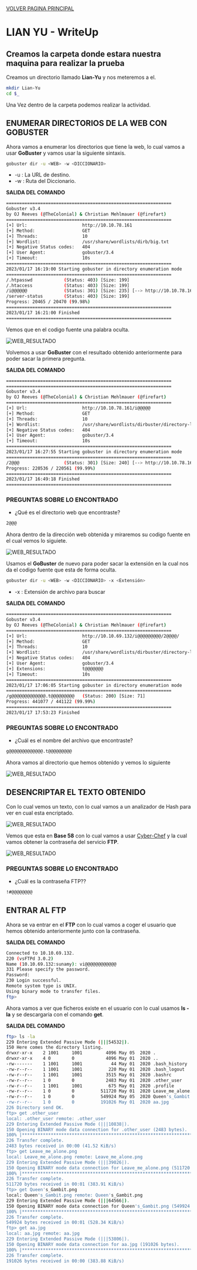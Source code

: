 [VOLVER PAGINA PRINCIPAL](./)

# LIAN YU - WriteUp
## Creamos la carpeta donde estara nuestra maquina para realizar la prueba

Creamos un directorio llamado **Lian-Yu** y nos meteremos a el.

```bash
mkdir Lian-Yu
cd $_
```
Una Vez dentro de la carpeta podemos realizar la actividad.

## ENUMERAR DIRECTORIOS DE LA WEB CON GOBUSTER

Ahora vamos a enumerar los directorios que tiene la web, lo cual vamos a usar **GoBuster** y vamos usar la siguiente sintaxis.

```bash
gobuster dir -u <WEB> -w <DICCIONARIO>
```
- -u : La URL de destino.
- -w : Ruta del Diccionario.

**SALIDA DEL COMANDO**
```bash
===============================================================
Gobuster v3.4
by OJ Reeves (@TheColonial) & Christian Mehlmauer (@firefart)
===============================================================
[+] Url:                     http://10.10.78.161
[+] Method:                  GET
[+] Threads:                 10
[+] Wordlist:                /usr/share/wordlists/dirb/big.txt
[+] Negative Status codes:   404
[+] User Agent:              gobuster/3.4
[+] Timeout:                 10s
===============================================================
2023/01/17 16:19:00 Starting gobuster in directory enumeration mode
===============================================================
/.htpasswd            (Status: 403) [Size: 199]
/.htaccess            (Status: 403) [Size: 199]
/i@@@@@@              (Status: 301) [Size: 235] [--> http://10.10.78.161/i@@@@@@/]
/server-status        (Status: 403) [Size: 199]
Progress: 20465 / 20470 (99.98%)
===============================================================
2023/01/17 16:21:00 Finished
===============================================================
```

Vemos que en el codigo fuente una palabra oculta.

![WEB_RESULTADO](/assets/img/HACKER_ETICO/LIAN-YU/WEB_01.png)

Volvemos a usar **GoBuster** con el resultado obtenido anteriormente para poder sacar la primera pregunta.

**SALIDA DEL COMANDO**
```bash
===============================================================
===============================================================
Gobuster v3.4
by OJ Reeves (@TheColonial) & Christian Mehlmauer (@firefart)
===============================================================
[+] Url:                     http://10.10.78.161/i@@@@@
[+] Method:                  GET
[+] Threads:                 10
[+] Wordlist:                /usr/share/wordlists/dirbuster/directory-list-2.3-medium.txt
[+] Negative Status codes:   404
[+] User Agent:              gobuster/3.4
[+] Timeout:                 10s
===============================================================
2023/01/17 16:27:55 Starting gobuster in directory enumeration mode
===============================================================
/2@@@                 (Status: 301) [Size: 240] [--> http://10.10.78.161/i@@@@@/2@@@/]
Progress: 220536 / 220561 (99.99%)
===============================================================
2023/01/17 16:49:18 Finished
===============================================================
```

### PREGUNTAS SOBRE LO ENCONTRADO

- ¿Qué es el directorio web que encontraste?

```bash
2@@@
```

Ahora dentro de la dirección web obtenida y miraremos su codigo fuente en el cual vemos lo siguiete.

![WEB_RESULTADO](/assets/img/HACKER_ETICO/LIAN-YU/WEB_02.png)

Usamos el **GoBuster** de nuevo para poder sacar la extensión en la cual nos da el codigo fuente que esta de forma oculta.

```bash
gobuster dir -u <WEB> -w <DICCIONARIO> -x <Extensión>
```
- -x : Extensión de archivo para buscar

**SALIDA DEL COMANDO**
```bash
===============================================================
Gobuster v3.4
by OJ Reeves (@TheColonial) & Christian Mehlmauer (@firefart)
===============================================================
[+] Url:                     http://10.10.69.132/i@@@@@@@@@/2@@@@/
[+] Method:                  GET
[+] Threads:                 10
[+] Wordlist:                /usr/share/wordlists/dirbuster/directory-list-2.3-medium.txt
[+] Negative Status codes:   404
[+] User Agent:              gobuster/3.4
[+] Extensions:              t@@@@@@@
[+] Timeout:                 10s
===============================================================
2023/01/17 17:06:05 Starting gobuster in directory enumeration mode
===============================================================
/g@@@@@@@@@@@@@.t@@@@@@@@@   (Status: 200) [Size: 71]
Progress: 441077 / 441122 (99.99%)
===============================================================
2023/01/17 17:53:23 Finished
```

### PREGUNTAS SOBRE LO ENCONTRADO

- ¿Cuál es el nombre del archivo que encontraste?

```bash
g@@@@@@@@@@@@@.t@@@@@@@@@
```

Ahora vamos al directorio que hemos obtenido y vemos lo siguiente

![WEB_RESULTADO](/assets/img/HACKER_ETICO/LIAN-YU/WEB_03.png)

## DESENCRIPTAR EL TEXTO OBTENIDO

Con lo cual vemos un texto, con lo cual vamos a un analizador de Hash para ver en cual esta encriptado.

![WEB_RESULTADO](/assets/img/HACKER_ETICO/LIAN-YU/WEB_04.png)

Vemos que esta en **Base 58** con lo cual vamos a usar [Cyber-Chef](https://gchq.github.io/CyberChef/) y la cual vamos obtener la contraseña del servicio **FTP**.

![WEB_RESULTADO](/assets/img/HACKER_ETICO/LIAN-YU/WEB_05.png)

### PREGUNTAS SOBRE LO ENCONTRADO

- ¿Cuál es la contraseña FTP??

```bash
!#@@@@@@@@
```

## ENTRAR AL FTP

Ahora se va entrar en el **FTP** con lo cual vamos a coger el usuario que hemos obtenido anteriormente junto con la contraseña.

**SALIDA DEL COMANDO**
```bash
Connected to 10.10.69.132.
220 (vsFTPd 3.0.2)
Name (10.10.69.132:sunamy): vi@@@@@@@@@@@@
331 Please specify the password.
Password: 
230 Login successful.
Remote system type is UNIX.
Using binary mode to transfer files.
ftp>
```

Ahora vamos a ver que ficheros existe en el usuario con lo cual usamos **ls -la** y se descargaria con el comando **get**.

**SALIDA DEL COMANDO**
```bash
ftp> ls -la
229 Entering Extended Passive Mode (|||54532|).
150 Here comes the directory listing.
drwxr-xr-x    2 1001     1001         4096 May 05  2020 .
drwxr-xr-x    4 0        0            4096 May 01  2020 ..
-rw-------    1 1001     1001           44 May 01  2020 .bash_history
-rw-r--r--    1 1001     1001          220 May 01  2020 .bash_logout
-rw-r--r--    1 1001     1001         3515 May 01  2020 .bashrc
-rw-r--r--    1 0        0            2483 May 01  2020 .other_user
-rw-r--r--    1 1001     1001          675 May 01  2020 .profile
-rw-r--r--    1 0        0          511720 May 01  2020 Leave_me_alone.png
-rw-r--r--    1 0        0          549924 May 05  2020 Queen's_Gambit.png
-rw-r--r--    1 0        0          191026 May 01  2020 aa.jpg
226 Directory send OK.
ftp> get .other_user
local: .other_user remote: .other_user
229 Entering Extended Passive Mode (|||10838|).
150 Opening BINARY mode data connection for .other_user (2483 bytes).
100% |*****************************************************************************************************************|  2483       12.14 MiB/s    00:00 ETA
226 Transfer complete.
2483 bytes received in 00:00 (41.52 KiB/s)
ftp> get Leave_me_alone.png
local: Leave_me_alone.png remote: Leave_me_alone.png
229 Entering Extended Passive Mode (|||39026|).
150 Opening BINARY mode data connection for Leave_me_alone.png (511720 bytes).
100% |*****************************************************************************************************************|   499 KiB  400.34 KiB/s    00:00 ETA
226 Transfer complete.
511720 bytes received in 00:01 (383.91 KiB/s)
ftp> get Queen's_Gambit.png
local: Queen's_Gambit.png remote: Queen's_Gambit.png
229 Entering Extended Passive Mode (|||64566|).
150 Opening BINARY mode data connection for Queen's_Gambit.png (549924 bytes).
100% |*****************************************************************************************************************|   537 KiB  559.53 KiB/s    00:00 ETA
226 Transfer complete.
549924 bytes received in 00:01 (528.34 KiB/s)
ftp> get aa.jpg
local: aa.jpg remote: aa.jpg
229 Entering Extended Passive Mode (|||53806|).
150 Opening BINARY mode data connection for aa.jpg (191026 bytes).
100% |*****************************************************************************************************************|   186 KiB  438.90 KiB/s    00:00 ETA
226 Transfer complete.
191026 bytes received in 00:00 (383.88 KiB/s)
```